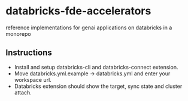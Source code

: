 # databricks-fde-accelerators
reference implementations for genai applications on databricks in a monorepo

## Instructions
- Install and setup databricks-cli and databricks-connect extension.
- Move databricks.yml.example -> databricks.yml and enter your workspace url.
- Databricks extension should show the target, sync state and cluster attach.

